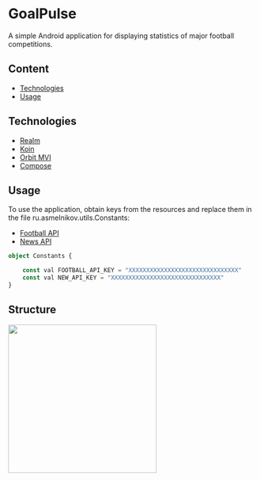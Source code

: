 # GoalPulse
A simple Android application for displaying statistics of major football competitions.

## Content
- [Technologies](#technologies)
- [Usage](#usage)

## Technologies
- [Realm](https://realm.io/)
- [Koin](https://insert-koin.io/)
- [Orbit MVI](https://orbit-mvi.org/)
- [Compose](https://developer.android.com/jetpack/compose)

## Usage
To use the application, obtain keys from the resources and replace them in the file ru.asmelnikov.utils.Constants:
- [Football API](https://www.football-data.org/client/register)
- [News API](https://newsapi.org/register)

```typescript
object Constants {

    const val FOOTBALL_API_KEY = "XXXXXXXXXXXXXXXXXXXXXXXXXXXXXXX"
    const val NEW_API_KEY = "XXXXXXXXXXXXXXXXXXXXXXXXXXXXXXX"
}
```

## Structure
<img src=" [https://i.imgur.com/k4ZYqy7.png](https://github.com/MelnikovAleksandr/GoalPulse/assets/83123472/77459ff5-764e-482d-b4da-a7cc0bb136ad) " width="300">


